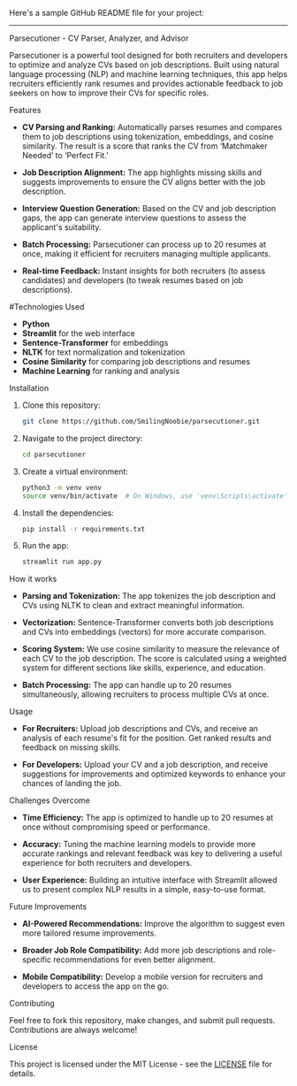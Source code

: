 Here's a sample GitHub README file for your project:

---

 Parsecutioner - CV Parser, Analyzer, and Advisor

Parsecutioner is a powerful tool designed for both recruiters and developers to optimize and analyze CVs based on job descriptions. Built using natural language processing (NLP) and machine learning techniques, this app helps recruiters efficiently rank resumes and provides actionable feedback to job seekers on how to improve their CVs for specific roles.

 Features

- **CV Parsing and Ranking:** Automatically parses resumes and compares them to job descriptions using tokenization, embeddings, and cosine similarity. The result is a score that ranks the CV from ‘Matchmaker Needed’ to ‘Perfect Fit.’
  
- **Job Description Alignment:** The app highlights missing skills and suggests improvements to ensure the CV aligns better with the job description.
  
- **Interview Question Generation:** Based on the CV and job description gaps, the app can generate interview questions to assess the applicant's suitability.

- **Batch Processing:** Parsecutioner can process up to 20 resumes at once, making it efficient for recruiters managing multiple applicants.

- **Real-time Feedback:** Instant insights for both recruiters (to assess candidates) and developers (to tweak resumes based on job descriptions).

#Technologies Used

- **Python**
- **Streamlit** for the web interface
- **Sentence-Transformer** for embeddings
- **NLTK** for text normalization and tokenization
- **Cosine Similarity** for comparing job descriptions and resumes
- **Machine Learning** for ranking and analysis

Installation

1. Clone this repository:
    ```bash
    git clone https://github.com/SmilingNoobie/parsecutioner.git
    ```

2. Navigate to the project directory:
    ```bash
    cd parsecutioner
    ```

3. Create a virtual environment:
    ```bash
    python3 -m venv venv
    source venv/bin/activate  # On Windows, use 'venv\Scripts\activate'
    ```

4. Install the dependencies:
    ```bash
    pip install -r requirements.txt
    ```

5. Run the app:
    ```bash
    streamlit run app.py
    ```

How it works

- **Parsing and Tokenization:** The app tokenizes the job description and CVs using NLTK to clean and extract meaningful information.
  
- **Vectorization:** Sentence-Transformer converts both job descriptions and CVs into embeddings (vectors) for more accurate comparison.

- **Scoring System:** We use cosine similarity to measure the relevance of each CV to the job description. The score is calculated using a weighted system for different sections like skills, experience, and education.

- **Batch Processing:** The app can handle up to 20 resumes simultaneously, allowing recruiters to process multiple CVs at once.

Usage

- **For Recruiters:** Upload job descriptions and CVs, and receive an analysis of each resume's fit for the position. Get ranked results and feedback on missing skills.

- **For Developers:** Upload your CV and a job description, and receive suggestions for improvements and optimized keywords to enhance your chances of landing the job.

Challenges Overcome

- **Time Efficiency:** The app is optimized to handle up to 20 resumes at once without compromising speed or performance.
  
- **Accuracy:** Tuning the machine learning models to provide more accurate rankings and relevant feedback was key to delivering a useful experience for both recruiters and developers.

- **User Experience:** Building an intuitive interface with Streamlit allowed us to present complex NLP results in a simple, easy-to-use format.

Future Improvements

- **AI-Powered Recommendations:** Improve the algorithm to suggest even more tailored resume improvements.
  
- **Broader Job Role Compatibility:** Add more job descriptions and role-specific recommendations for even better alignment.

- **Mobile Compatibility:** Develop a mobile version for recruiters and developers to access the app on the go.

Contributing

Feel free to fork this repository, make changes, and submit pull requests. Contributions are always welcome!

License

This project is licensed under the MIT License - see the [LICENSE](LICENSE) file for details.

